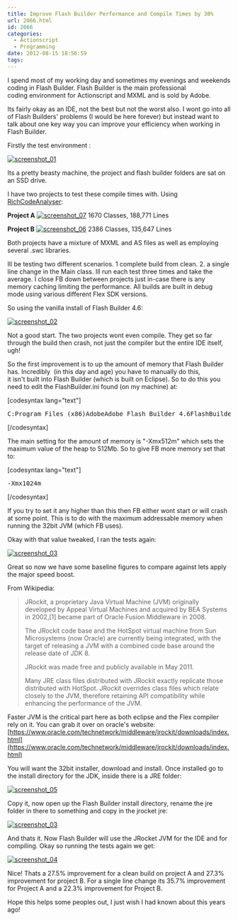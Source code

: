 ```yaml
---
title: Improve Flash Builder Performance and Compile Times by 30%
url: 2066.html
id: 2066
categories:
  - Actionscript
  - Programming
date: 2012-08-15 18:56:59
tags:
---
```


I spend most of my working day and sometimes my evenings and weekends coding in Flash Builder. Flash Builder is the main professional coding environment for Actionscript and MXML and is sold by Adobe.

<!-- more -->

Its fairly okay as an IDE, not the best but not the worst also. I wont go into all of Flash Builders' problems (I would be here forever) but instead want to talk about one key way you can improve your efficiency when working in Flash Builder.

Firstly the test environment :

[![](https://mikecann.co.uk/wp-content/uploads/2012/08/screenshot_01.gif "screenshot_01")](https://mikecann.co.uk/wp-content/uploads/2012/08/screenshot_01.gif)

Its a pretty beasty machine, the project and flash builder folders are sat on an SSD drive.

I have two projects to test these compile times with. Using [RichCodeAnalyser](https://www.richanalysis.net/richcodeanalyser):

**Project A**
[![](https://mikecann.co.uk/wp-content/uploads/2012/08/screenshot_07.gif "screenshot_07")](https://mikecann.co.uk/wp-content/uploads/2012/08/screenshot_07.gif)
1670 Classes, 188,771 Lines

**Project B**
[![](https://mikecann.co.uk/wp-content/uploads/2012/08/screenshot_06.gif "screenshot_06")](https://mikecann.co.uk/wp-content/uploads/2012/08/screenshot_06.gif)
2386 Classes, 135,647 Lines

Both projects have a mixture of MXML and AS files as well as employing several .swc libraries.

Ill be testing two different scenarios. 1 complete build from clean. 2\. a single line change in the Main class. Ill run each test three times and take the average. I close FB down between projects just in-case there is any memory caching limiting the performance. All builds are built in debug mode using various different Flex SDK versions.

So using the vanilla install of Flash Builder 4.6:

[![](https://mikecann.co.uk/wp-content/uploads/2012/08/screenshot_02.png "screenshot_02")](https://mikecann.co.uk/wp-content/uploads/2012/08/screenshot_02.png)

Not a good start. The two projects wont even compile. They get so far through the build then crash, not just the compiler but the entire IDE itself, ugh!

So the first improvement is to up the amount of memory that Flash Builder has. Incredibly  (in this day and age) you have to manually do this, it isn't built into Flash Builder (which is built on Eclipse). So to do this you need to edit the FlashBuilder.ini found (on my machine) at:

[codesyntax lang="text"]

<pre>
C:Program Files (x86)AdobeAdobe Flash Builder 4.6FlashBuilder.ini</pre>

[/codesyntax]

The main setting for the amount of memory is "-Xmx512m" which sets the maximum value of the heap to 512Mb. So to give FB more memory set that to:

[codesyntax lang="text"]

<pre>
-Xmx1024m</pre>

[/codesyntax]

If you try to set it any higher than this then FB either wont start or will crash at some point. This is to do with the maximum addressable memory when running the 32bit JVM (which FB uses).

Okay with that value tweaked, I ran the tests again:

[![](https://mikecann.co.uk/wp-content/uploads/2012/08/screenshot_03.png "screenshot_03")](https://mikecann.co.uk/wp-content/uploads/2012/08/screenshot_03.png)

Great so now we have some baseline figures to compare against lets apply the major speed boost.

From Wikipedia:

> JRockit, a proprietary Java Virtual Machine (JVM) originally developed by Appeal Virtual Machines and acquired by BEA Systems in 2002,[1] became part of Oracle Fusion Middleware in 2008.
>
> The JRockit code base and the HotSpot virtual machine from Sun Microsystems (now Oracle) are currently being integrated, with the target of releasing a JVM with a combined code base around the release date of JDK 8.
>
> JRockit was made free and publicly available in May 2011.
>
> Many JRE class files distributed with JRockit exactly replicate those distributed with HotSpot. JRockit overrides class files which relate closely to the JVM, therefore retaining API compatibility while enhancing the performance of the JVM.

Faster JVM is the critical part here as both eclipse and the Flex compiler rely on it. You can grab it over on oracle's website: [https://www.oracle.com/technetwork/middleware/jrockit/downloads/index.html](https://www.oracle.com/technetwork/middleware/jrockit/downloads/index.html)

You will want the 32bit installer, download and install. Once installed go to the install directory for the JDK, inside there is a JRE folder:

[![](https://mikecann.co.uk/wp-content/uploads/2012/08/screenshot_05.gif "screenshot_05")](https://mikecann.co.uk/wp-content/uploads/2012/08/screenshot_05.gif)

Copy it, now open up the Flash Builder install directory, rename the jre folder in there to something and copy in the jrocket jre:

[![](https://mikecann.co.uk/wp-content/uploads/2012/08/screenshot_032.gif "screenshot_03")](https://mikecann.co.uk/wp-content/uploads/2012/08/screenshot_032.gif)

And thats it. Now Flash Builder will use the JRocket JVM for the IDE and for compiling. Okay so running the tests again we get:

[![](https://mikecann.co.uk/wp-content/uploads/2012/08/screenshot_04.png "screenshot_04")](https://mikecann.co.uk/wp-content/uploads/2012/08/screenshot_04.png)

Nice! Thats a 27.5% improvement for a clean build on project A and 27.3% improvement for project B. For a single line change its 35.7% improvement for Project A and a 22.3% improvement for Project B.

Hope this helps some peoples out, I just wish I had known about this years ago!
